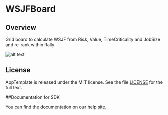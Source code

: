 WSJFBoard
=========================

## Overview
Grid board to calculate WSJF from Risk, Value, TimeCriticality and JobSize and re-rank within Rally

![alt text](https://github.com/nikantonelli/WSJFBoard/blob/master/images/overview.tiff)

## License

AppTemplate is released under the MIT license.  See the file [LICENSE](./LICENSE) for the full text.

##Documentation for SDK

You can find the documentation on our help [site.](https://help.rallydev.com/apps/2.0rc3/doc/)
